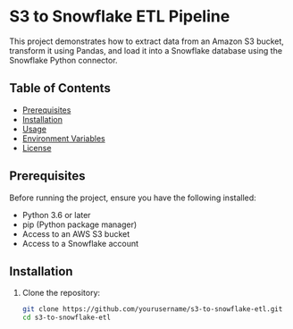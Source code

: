 # S3 to Snowflake ETL Pipeline

This project demonstrates how to extract data from an Amazon S3 bucket, transform it using Pandas, and load it into a Snowflake database using the Snowflake Python connector.

## Table of Contents

- [Prerequisites](#prerequisites)
- [Installation](#installation)
- [Usage](#usage)
- [Environment Variables](#environment-variables)
- [License](#license)

## Prerequisites

Before running the project, ensure you have the following installed:

- Python 3.6 or later
- pip (Python package manager)
- Access to an AWS S3 bucket
- Access to a Snowflake account

## Installation

1. Clone the repository:

   ```bash
   git clone https://github.com/yourusername/s3-to-snowflake-etl.git
   cd s3-to-snowflake-etl
